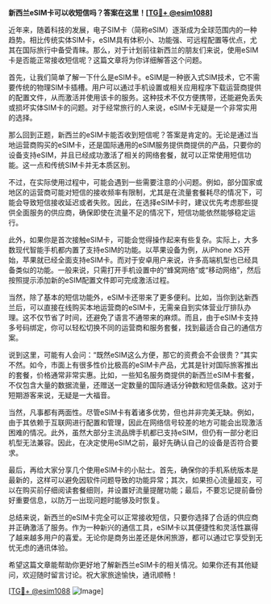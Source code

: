 **新西兰eSIM卡可以收短信吗？答案在这里！[[TG💪+ @esim1088](https://t.me/s/esim1088)]**

近年来，随着科技的发展，电子SIM卡（简称eSIM）逐渐成为全球范围内的一种趋势。相比传统实体SIM卡，eSIM具有体积小、功能强、可远程配置等优点，尤其在国际旅行中备受青睐。那么，对于计划前往新西兰的朋友们来说，使用eSIM卡是否能正常接收短信呢？这篇文章将为你详细解答这个问题。

首先，让我们简单了解一下什么是eSIM卡。eSIM是一种嵌入式SIM技术，它不需要传统的物理SIM卡插槽。用户可以通过手机设置或相关应用程序下载运营商提供的配置文件，从而激活并使用该卡的服务。这种技术不仅方便携带，还能避免丢失或损坏实体SIM卡的问题。对于经常旅行的人来说，eSIM卡无疑是一个非常实用的选择。

那么回到正题，新西兰的eSIM卡能否收到短信呢？答案是肯定的。无论是通过当地运营商购买的eSIM卡，还是国际通用的eSIM服务提供商提供的产品，只要你的设备支持eSIM，并且已经成功激活了相关的网络套餐，就可以正常使用短信功能。这一点和传统SIM卡并无本质区别。

不过，在实际使用过程中，可能会遇到一些需要注意的小问题。例如，部分国家或地区的运营商可能对短信的接收频率有限制，尤其是在流量套餐耗尽的情况下，可能会导致短信接收延迟或者失败。因此，在选择eSIM卡时，建议优先考虑那些提供全面服务的供应商，确保即使在流量不足的情况下，短信功能依然能够稳定运行。

此外，如果你是首次接触eSIM卡，可能会觉得操作起来有些复杂。实际上，大多数现代智能手机都内置了支持eSIM的功能。以苹果设备为例，从iPhone XS开始，苹果就已经全面支持eSIM卡。而对于安卓用户来说，许多高端机型也已经具备类似的功能。一般来说，只需打开手机设置中的“蜂窝网络”或“移动网络”，然后按照提示添加新的eSIM配置文件即可完成激活过程。

当然，除了基本的短信功能外，eSIM卡还带来了更多便利。比如，当你到达新西兰后，可以直接在线购买本地运营商的eSIM卡，无需亲自到实体营业厅排队办理。这不仅节省了时间，还避免了语言不通带来的麻烦。而且，由于eSIM卡支持多号码绑定，你可以轻松切换不同的运营商和服务套餐，找到最适合自己的通信方案。

说到这里，可能有人会问：“既然eSIM这么方便，那它的资费会不会很贵？”其实不然。如今，市面上有很多性价比极高的eSIM卡产品，尤其是针对国际旅客推出的套餐，价格通常非常实惠。比如，一些知名服务商提供的新西兰eSIM卡套餐，不仅包含大量的数据流量，还赠送一定数量的国际通话分钟数和短信条数。这对于短期游客来说，无疑是一大福音。

当然，凡事都有两面性。尽管eSIM卡有着诸多优势，但也并非完美无缺。例如，由于其依赖于互联网进行配置和管理，因此在网络信号较差的地方可能会出现激活困难的情况。此外，虽然大部分主流品牌手机都已支持eSIM，但仍有一部分老旧机型无法兼容。因此，在决定使用eSIM之前，最好先确认自己的设备是否符合要求。

最后，再给大家分享几个使用eSIM卡的小贴士。首先，确保你的手机系统版本是最新的，这样可以避免因软件问题导致的功能异常；其次，如果担心流量超支，可以在购买前仔细阅读套餐细则，并设置好流量提醒功能；最后，不要忘记提前备份好重要信息，以防万一出现问题时能够及时恢复。

总结来说，新西兰的eSIM卡完全可以正常接收短信，只要你选择了合适的供应商并正确激活了服务。作为一种新兴的通信工具，eSIM卡以其便捷性和灵活性赢得了越来越多用户的喜爱。无论你是商务出差还是休闲旅游，都可以通过它享受到无忧无虑的通讯体验。

希望这篇文章能帮助你更好地了解新西兰eSIM卡的相关情况。如果你还有其他疑问，欢迎随时留言讨论。祝大家旅途愉快，通讯顺畅！

[[TG💪+ @esim1088](https://t.me/s/esim1088) ![Image](https://i.postimg.cc/4NQfJmqS/Snipaste-2025-05-13-00-14-12.png)]